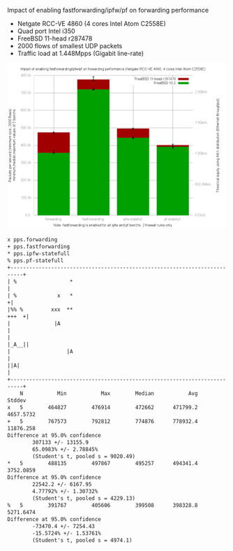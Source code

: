 Impact of enabling fastforwarding/ipfw/pf on forwarding performance
  - Netgate RCC-VE 4860 (4 cores Intel Atom C2558E)
  - Quad port Intel i350
  - FreeBSD 11-head r287478
  - 2000 flows of smallest UDP packets
  - Traffic load at 1.448Mpps (Gigabit line-rate)

![Impact of enabling fastforwarding/ipfw/pf on forwarding performance on FreeBSD 11-head.r287478](graph.png)


```
x pps.forwarding
+ pps.fastforwarding
* pps.ipfw-statefull
% pps.pf-statefull
+--------------------------------------------------------------------------+
| %                 *                                                      |
| %             x   *                                                     +|
|%% %         xxx  **                                                +++  +|
|              |A                                                          |
|                                                                    |_A__||
|                  |A                                                      |
||A|                                                                       |
+--------------------------------------------------------------------------+
    N           Min           Max        Median           Avg        Stddev
x   5        464827        476914        472662      471799.2     4657.5732
+   5        767573        792812        774876      778932.4     11876.258
Difference at 95.0% confidence
        307133 +/- 13155.9
        65.0983% +/- 2.78845%
        (Student's t, pooled s = 9020.49)
*   5        488135        497867        495257      494341.4     3752.0859
Difference at 95.0% confidence
        22542.2 +/- 6167.95
        4.77792% +/- 1.30732%
        (Student's t, pooled s = 4229.13)
%   5        391767        405606        399508      398328.8     5271.6474
Difference at 95.0% confidence
        -73470.4 +/- 7254.43
        -15.5724% +/- 1.53761%
        (Student's t, pooled s = 4974.1)
```
